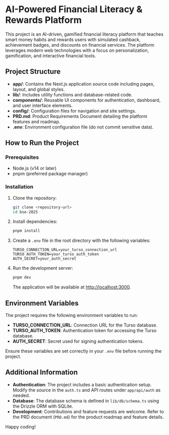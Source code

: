 # AI-Powered Financial Literacy & Rewards Platform

This project is an AI-driven, gamified financial literacy platform that teaches smart money habits and rewards users with simulated cashback, achievement badges, and discounts on financial services. The platform leverages modern web technologies with a focus on personalization, gamification, and interactive financial tools.

## Project Structure

- **app/**: Contains the Next.js application source code including pages, layout, and global styles.
- **lib/**: Includes utility functions and database-related code.
- **components/**: Reusable UI components for authentication, dashboard, and user interface elements.
- **config/**: Configuration files for navigation and site settings.
- **PRD.md**: Product Requirements Document detailing the platform features and roadmap.
- **.env**: Environment configuration file (do not commit sensitive data).

## How to Run the Project

### Prerequisites

- Node.js (v14 or later)
- pnpm (preferred package manager)

### Installation

1. Clone the repository:

   ```bash
   git clone <repository-url>
   cd bse-2025
   ```

2. Install dependencies:

   ```bash
   pnpm install
   ```

3. Create a `.env` file in the root directory with the following variables:

   ```env
   TURSO_CONNECTION_URL=your_turso_connection_url
   TURSO_AUTH_TOKEN=your_turso_auth_token
   AUTH_SECRET=your_auth_secret
   ```

4. Run the development server:
   ```bash
   pnpm dev
   ```
   The application will be available at [http://localhost:3000](http://localhost:3000).

## Environment Variables

The project requires the following environment variables to run:

- **TURSO_CONNECTION_URL**: Connection URL for the Turso database.
- **TURSO_AUTH_TOKEN**: Authentication token for accessing the Turso database.
- **AUTH_SECRET**: Secret used for signing authentication tokens.

Ensure these variables are set correctly in your `.env` file before running the project.

## Additional Information

- **Authentication**: The project includes a basic authentication setup. Modify the source in the `auth.ts` and API routes under `app/api/auth` as needed.
- **Database**: The database schema is defined in `lib/db/schema.ts` using the Drizzle ORM with SQLite.
- **Development**: Contributions and feature requests are welcome. Refer to the PRD document (`PRD.md`) for the product roadmap and feature details.

Happy coding!
